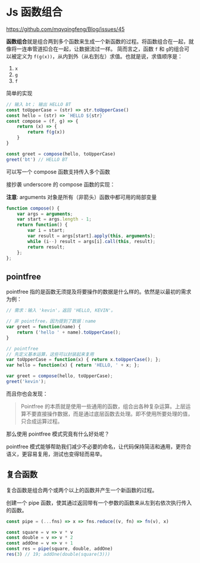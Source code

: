 # Js 函数组合

https://github.com/mqyqingfeng/Blog/issues/45

**函数组合**就是组合两到多个函数来生成一个新函数的过程。将函数组合在一起，就像将一连串管道扣合在一起，让数据流过一样。 简而言之，函数 `f` 和 `g`的组合可以被定义为 `f(g(x))`，从内到外（从右到左）求值。也就是说，求值顺序是：

1. `x`
2. `g`
3. `f`

简单的实现

```js
// 输入 bt； 输出 HELLO BT
const toUpperCase = (str) => str.toUpperCase()
const hello = (str) => `HELLO ${str}`
const compose = (f, g) => {
    return (x) => {
        return f(g(x))
    }
}

const greet = compose(hello, toUpperCase)
greet('bt') // HELLO BT
```

可以写一个 compose 函数支持传入多个函数

接抄袭 underscore 的 compose 函数的实现：

**注意**: arguments 对象是所有（非箭头）函数中都可用的局部变量

```js
function compose() {
    var args = arguments;
    var start = args.length - 1;
    return function() {
        var i = start;
        var result = args[start].apply(this, arguments);
        while (i--) result = args[i].call(this, result);
        return result;
    };
};
```

## pointfree

pointfree 指的是函数无须提及将要操作的数据是什么样的。依然是以最初的需求为例：

```js
// 需求：输入 'kevin'，返回 'HELLO, KEVIN'。

// 非 pointfree，因为提到了数据：name
var greet = function(name) {
    return ('hello ' + name).toUpperCase();
}

// pointfree
// 先定义基本运算，这些可以封装起来复用
var toUpperCase = function(x) { return x.toUpperCase(); };
var hello = function(x) { return 'HELLO, ' + x; };

var greet = compose(hello, toUpperCase);
greet('kevin');
```

而且你也会发现：

> Pointfree 的本质就是使用一些通用的函数，组合出各种复杂运算。上层运算不要直接操作数据，而是通过底层函数去处理。即不使用所要处理的值，只合成运算过程。

那么使用 pointfree 模式究竟有什么好处呢？

pointfree 模式能够帮助我们减少不必要的命名，让代码保持简洁和通用，更符合语义，更容易复用，测试也变得轻而易举。

## 复合函数

复合函数是组合两个或两个以上的函数并产生一个新函数的过程。

创建一个 pipe 函数，使其通过返回带有一个参数的函数来从左到右依次执行传入的函数。

```javascript
const pipe = (...fns) => x => fns.reduce((v, fn) => fn(v), x)

const square = v => v * v
const double = v => v * 2
const addOne = v => v + 1
const res = pipe(square, double, addOne)
res(3) // 19; addOne(double(square(3)))
```